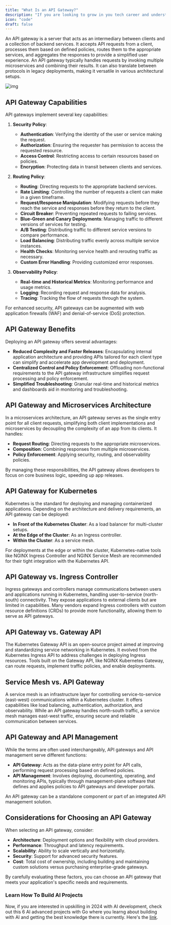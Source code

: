 ```yaml
---
title: "What Is an API Gateway?"
description: "If you are looking to grow in you tech career and understand system design indepth, this guide is for you."
icon: "code"
draft: false
---
```


An API gateway is a server that acts as an intermediary between clients and a collection of backend services. It accepts API requests from a client, processes them based on defined policies, routes them to the appropriate services, and aggregates the responses to provide a simplified user experience. An API gateway typically handles requests by invoking multiple microservices and combining their results. It can also translate between protocols in legacy deployments, making it versatile in various architectural setups.

![img](https://i.imgur.com/RcyH1PB.png)

## API Gateway Capabilities

API gateways implement several key capabilities:

1. **Security Policy**:
   - **Authentication**: Verifying the identity of the user or service making the request.
   - **Authorization**: Ensuring the requester has permission to access the requested resource.
   - **Access Control**: Restricting access to certain resources based on policies.
   - **Encryption**: Protecting data in transit between clients and services.

2. **Routing Policy**:
   - **Routing**: Directing requests to the appropriate backend services.
   - **Rate Limiting**: Controlling the number of requests a client can make in a given timeframe.
   - **Request/Response Manipulation**: Modifying requests before they reach the service and responses before they return to the client.
   - **Circuit Breaker**: Preventing repeated requests to failing services.
   - **Blue-Green and Canary Deployments**: Managing traffic to different versions of services for testing.
   - **A/B Testing**: Distributing traffic to different service versions to compare performance.
   - **Load Balancing**: Distributing traffic evenly across multiple service instances.
   - **Health Checks**: Monitoring service health and rerouting traffic as necessary.
   - **Custom Error Handling**: Providing customized error responses.

3. **Observability Policy**:
   - **Real-time and Historical Metrics**: Monitoring performance and usage metrics.
   - **Logging**: Recording request and response data for analysis.
   - **Tracing**: Tracking the flow of requests through the system.

For enhanced security, API gateways can be augmented with web application firewalls (WAF) and denial-of-service (DoS) protection.

## API Gateway Benefits

Deploying an API gateway offers several advantages:

- **Reduced Complexity and Faster Releases**: Encapsulating internal application architecture and providing APIs tailored for each client type can simplify and accelerate app development and deployment.
- **Centralized Control and Policy Enforcement**: Offloading non-functional requirements to the API gateway infrastructure simplifies request processing and policy enforcement.
- **Simplified Troubleshooting**: Granular real-time and historical metrics and dashboards aid in monitoring and troubleshooting.

## API Gateway and Microservices Architecture

In a microservices architecture, an API gateway serves as the single entry point for all client requests, simplifying both client implementations and microservices by decoupling the complexity of an app from its clients. It handles:

- **Request Routing**: Directing requests to the appropriate microservices.
- **Composition**: Combining responses from multiple microservices.
- **Policy Enforcement**: Applying security, routing, and observability policies.

By managing these responsibilities, the API gateway allows developers to focus on core business logic, speeding up app releases.

## API Gateway for Kubernetes

Kubernetes is the standard for deploying and managing containerized applications. Depending on the architecture and delivery requirements, an API gateway can be deployed:

- **In Front of the Kubernetes Cluster**: As a load balancer for multi-cluster setups.
- **At the Edge of the Cluster**: As an Ingress controller.
- **Within the Cluster**: As a service mesh.

For deployments at the edge or within the cluster, Kubernetes-native tools like NGINX Ingress Controller and NGINX Service Mesh are recommended for their tight integration with the Kubernetes API.

## API Gateway vs. Ingress Controller

Ingress gateways and controllers manage communications between users and applications running in Kubernetes, handling user-to-service (north-south) connectivity. They expose applications to external clients but are limited in capabilities. Many vendors expand Ingress controllers with custom resource definitions (CRDs) to provide more functionality, allowing them to serve as API gateways.

## API Gateway vs. Gateway API

The Kubernetes Gateway API is an open-source project aimed at improving and standardizing service networking in Kubernetes. It evolved from the Kubernetes Ingress API to address challenges in deploying Ingress resources. Tools built on the Gateway API, like NGINX Kubernetes Gateway, can route requests, implement traffic policies, and enable deployments.

## Service Mesh vs. API Gateway

A service mesh is an infrastructure layer for controlling service-to-service (east-west) communications within a Kubernetes cluster. It offers capabilities like load balancing, authentication, authorization, and observability. While an API gateway handles north-south traffic, a service mesh manages east-west traffic, ensuring secure and reliable communication between services.

## API Gateway and API Management

While the terms are often used interchangeably, API gateways and API management serve different functions:

- **API Gateway**: Acts as the data-plane entry point for API calls, performing request processing based on defined policies.
- **API Management**: Involves deploying, documenting, operating, and monitoring APIs, typically through management-plane software that defines and applies policies to API gateways and developer portals.

An API gateway can be a standalone component or part of an integrated API management solution.

## Considerations for Choosing an API Gateway

When selecting an API gateway, consider:

- **Architecture**: Deployment options and flexibility with cloud providers.
- **Performance**: Throughput and latency requirements.
- **Scalability**: Ability to scale vertically and horizontally.
- **Security**: Support for advanced security features.
- **Cost**: Total cost of ownership, including building and maintaining custom solutions versus purchasing enterprise-grade gateways.

By carefully evaluating these factors, you can choose an API gateway that meets your application's specific needs and requirements.

### Learn How To Build AI Projects

Now, if you are interested in upskilling in 2024 with AI development, check out this 6 AI advanced projects with Go where you learng about building with AI and getting the best knowledge there is currently. Here's the [link](https://akhilsharmatech.gumroad.com/l/zgxqq).